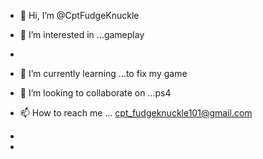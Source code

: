 - 👋 Hi, I’m @CptFudgeKnuckle
- 👀 I’m interested in ...gameplay
- 
- 🌱 I’m currently learning ...to fix my game
- 💞️ I’m looking to collaborate on ...ps4
- 📫 How to reach me ... cpt_fudgeknuckle101@gmail.com
- 




- 

<!---
CptFudgeKnuckle/CptFudgeKnuckle is a ✨ special ✨ repository because its `README.md` (this file) appears on your GitHub profile.
You can click the Preview link to take a look at your changes.
--->
